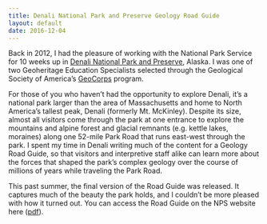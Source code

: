 ```yaml
---
title: Denali National Park and Preserve Geology Road Guide
layout: default
date: 2016-12-04
---
```


Back in 2012, I had the pleasure of working with the National Park Service for 10 weeks up in <a href="https://www.nps.gov/dena/">Denali National Park and Preserve</a>, Alaska.  I was one of two Geoheritage Education Specialists selected through the Geological Society of America’s <a href="http://www.geosociety.org/geocorps/">GeoCorps</a> program.

For those of you who haven’t had the opportunity to explore Denali, it’s a national park larger than the area of Massachusetts and home to North America’s tallest peak, Denali (formerly Mt. McKinley).  Despite its size, almost all visitors come through the park at one entrance to explore the mountains and alpine forest and glacial remnants (e.g. kettle lakes, moraines) along one 52-mile Park Road that runs east-west through the park.  I spent my time in Denali writing much of the content for a Geology Road Guide, so that visitors and interpretive staff alike can learn more about the forces that shaped the park’s complex geology over the course of millions of years while traveling the Park Road.</p><p>This past summer, the final version of the Road Guide was released.  It captures much of the beauty the park holds, and I couldn’t be more pleased with how it turned out.  You can access the Road Guide on the NPS website here (<a href="https://www.nps.gov/dena/learn/nature/upload/Denali-Geology-Road-Guide.pdf">pdf</a>).
